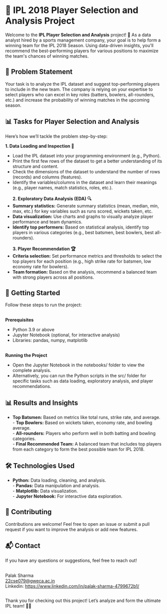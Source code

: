 # 🏏 IPL 2018 Player Selection and Analysis Project
Welcome to the **IPL Player Selection and Analysis** project! 🎉 As a data analyst hired by a sports management company, your goal is to help form a winning team for the IPL 2018 Season. Using data-driven insights, you'll recommend the best-performing players for various positions to maximize the team's chances of winning matches.

## 📝 Problem Statement
Your task is to analyze the IPL dataset and suggest top-performing players to include in the new team. The company is relying on your expertise to select players who can excel in key roles (batters, bowlers, all-rounders, etc.) and increase the probability of winning matches in the upcoming season.

## 📊 Tasks for Player Selection and Analysis
Here’s how we’ll tackle the problem step-by-step:<br>

**1. Data Loading and Inspection 📂**<br>
- Load the IPL dataset into your programming environment (e.g., Python).<br>
- Print the first few rows of the dataset to get a better understanding of its structure and content.<br>
- Check the dimensions of the dataset to understand the number of rows (records) and columns (features).<br>
- Identify the variables/columns in the dataset and learn their meanings (e.g., player names, match statistics, roles, etc.).<br><br>
**2. Exploratory Data Analysis (EDA) 🔍**<br>
- **Summary statistics:** Generate summary statistics (mean, median, min, max, etc.) for key variables such as runs scored, wickets taken, etc.<br>
- **Data visualization:** Use charts and graphs to visually analyze player performance and team dynamics.<br>
- **Identify top performers:** Based on statistical analysis, identify top players in various categories (e.g., best batsmen, best bowlers, best all-rounders).<br><br>
**3. Player Recommendation 🏆**<br>
- **Criteria selection:** Set performance metrics and thresholds to select the top players for each position (e.g., high strike rate for batsmen, low economy rate for bowlers).<br>
- **Team formation:** Based on the analysis, recommend a balanced team with strong players across all positions.<br>

## 🚀 Getting Started
Follow these steps to run the project:<br><br>

**Prerequisites**<br>
- Python 3.9 or above<br>
- Jupyter Notebook (optional, for interactive analysis)<br>
- Libraries: pandas, numpy, matplotlib<br>

<br>**Running the Project**<br>
- Open the Jupyter Notebook in the notebooks/ folder to view the complete analysis.<br>
- Alternatively, you can run the Python scripts in the src/ folder for specific tasks such as data loading, exploratory analysis, and player recommendations.

## 📊 Results and Insights
- **Top Batsmen:** Based on metrics like total runs, strike rate, and average.
<br>- **Top Bowlers:** Based on wickets taken, economy rate, and bowling average.
<br>- **All-rounders:** Players who perform well in both batting and bowling categories.
<br>- **Final Recommended Team:** A balanced team that includes top players from each category to form the best possible team for IPL 2018.
## 🛠 Technologies Used
- **Python:** Data loading, cleaning, and analysis.
<br>- **Pandas:** Data manipulation and analysis.
<br>- **Matplotlib:** Data visualization.
<br>- **Jupyter Notebook:** For interactive data exploration.
## 👥 Contributing
Contributions are welcome! Feel free to open an issue or submit a pull request if you want to improve the analysis or add new features.<br>
## 📬 Contact
If you have any questions or suggestions, feel free to reach out!<br><br>

Palak Sharma<br>
22cse079@gweca.ac.in<br>
Linkedin: https://www.linkedin.com/in/palak-sharma-4799672b1/<br>
## 
Thank you for checking out this project! Let’s analyze and form the ultimate IPL team! 🏏🚀
